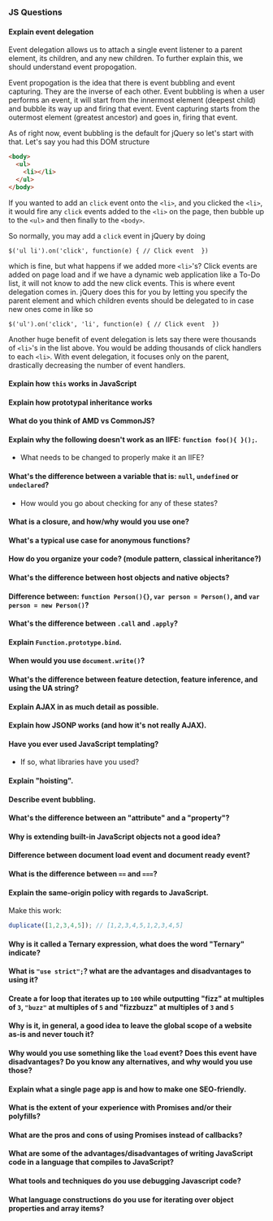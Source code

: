 ### JS Questions

#### Explain event delegation

Event delegation allows us to attach a single event listener to a parent element, its children, and any new children. To further explain this, we should understand event propogation.

Event propogation is the idea that there is event bubbling and event capturing. They are the inverse of each other. Event bubbling is when a user performs an event, it will start from the innermost element (deepest child) and bubble its way up and firing that event. Event capturing starts from the outermost element (greatest ancestor) and goes in, firing that event.

As of right now, event bubbling is the default for jQuery so let's start with that. Let's say you had this DOM structure

```html
<body>
  <ul>
    <li></li>
  </ul>
</body>
```

If you wanted to add an `click` event onto the `<li>`, and you clicked the `<li>`, it would fire any `click` events added to the `<li>` on the page, then bubble up to the `<ul>` and then finally to the `<body>`. 

So normally, you may add a `click` event in jQuery by doing 

`$('ul li').on('click', function(e) {
  // Click event 
})` 

which is fine, but what happens if we added more `<li>`'s? Click events are added on page load and if we have a dynamic web application like a To-Do list, it will not know to add the new click events. This is where event delegation comes in. jQuery does this for you by letting you specify the parent element and which children events should be delegated to in case new ones come in like so


`$('ul').on('click', 'li', function(e) {
  // Click event 
})` 

Another huge benefit of event delegation is lets say there were thousands of `<li>`'s in the list above. You would be adding thousands of click handlers to each `<li>`. With event delegation, it focuses only on the parent, drastically decreasing the number of event handlers.

#### Explain how `this` works in JavaScript

#### Explain how prototypal inheritance works

#### What do you think of AMD vs CommonJS?

#### Explain why the following doesn't work as an IIFE: `function foo(){ }();`.
* What needs to be changed to properly make it an IIFE?

#### What's the difference between a variable that is: `null`, `undefined` or `undeclared`?
* How would you go about checking for any of these states?

#### What is a closure, and how/why would you use one?

#### What's a typical use case for anonymous functions?

#### How do you organize your code? (module pattern, classical inheritance?)

#### What's the difference between host objects and native objects?

#### Difference between: `function Person(){}`, `var person = Person()`, and `var person = new Person()`?

#### What's the difference between `.call` and `.apply`?

#### Explain `Function.prototype.bind`.

#### When would you use `document.write()`?

#### What's the difference between feature detection, feature inference, and using the UA string?

#### Explain AJAX in as much detail as possible.

#### Explain how JSONP works (and how it's not really AJAX).

#### Have you ever used JavaScript templating?
* If so, what libraries have you used?

#### Explain "hoisting".

#### Describe event bubbling.

#### What's the difference between an "attribute" and a "property"?

#### Why is extending built-in JavaScript objects not a good idea?

#### Difference between document load event and document ready event?

#### What is the difference between `==` and `===`?

#### Explain the same-origin policy with regards to JavaScript.

Make this work:

```javascript
duplicate([1,2,3,4,5]); // [1,2,3,4,5,1,2,3,4,5]
```
#### Why is it called a Ternary expression, what does the word "Ternary" indicate?

#### What is `"use strict";`? what are the advantages and disadvantages to using it?

#### Create a for loop that iterates up to `100` while outputting **"fizz"** at multiples of `3`, `"buzz"` at multiples of `5` and **"fizzbuzz"** at multiples of `3` and `5`

#### Why is it, in general, a good idea to leave the global scope of a website as-is and never touch it?

#### Why would you use something like the `load` event? Does this event have disadvantages? Do you know any alternatives, and why would you use those?

#### Explain what a single page app is and how to make one SEO-friendly.

#### What is the extent of your experience with Promises and/or their polyfills?

#### What are the pros and cons of using Promises instead of callbacks?

#### What are some of the advantages/disadvantages of writing JavaScript code in a language that compiles to JavaScript?

#### What tools and techniques do you use debugging Javascript code?

#### What language constructions do you use for iterating over object properties and array items?
